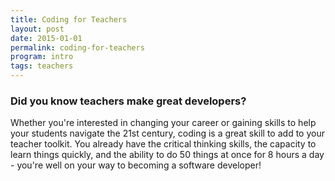 ```yaml
---
title: Coding for Teachers
layout: post
date: 2015-01-01
permalink: coding-for-teachers
program: intro
tags: teachers
---
```


### Did you know teachers make great developers?

Whether you're interested in changing your career or gaining skills to help your students navigate the 21st century, coding is a great skill to add to your teacher toolkit. You already have the critical thinking skills, the capacity to learn things quickly, and the ability to do 50 things at once for 8 hours a day - you're well on your way to becoming a software developer!

